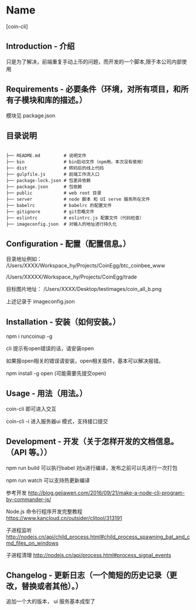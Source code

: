 # Name

[coin-cli]

## Introduction - 介绍

只是为了解决，前端重复手动上币的问题，而开发的一个脚本,限于本公司内部使用

## Requirements - 必要条件（环境，对所有项目，和所有子模块和库的描述。）

模块见 package.json
## 目录说明
```

├── README.md         # 说明文件
├── bin               # bin启动文件（npm用，本次没有使用）
├── dist              # 转码后的线上代码
├── gulpfile.js       # 前端工作流入口
├── package-lock.json # 包差异依赖
├── package.json      # 包依赖
├── public            # web root 目录
├── server            # node 脚本 和 UI serve 服务所在文件
├── babelrc           # babelrc 的配置文件
├── gitignore         # git忽略文件
├── eslintrc          # eslintrc.js 配置文件（代码检查）
├── imageconfig.json  # 对输入的地址进行持久化

```

## Configuration - 配置（配置信息。）

目录地址例如： /Users/XXXX/Workspace_hy/Projects/CoinEgg/btc_coinbee_www

/Users/XXXXX/Workspace_hy/Projects/CoinEgg/trade

目标图片地址： /Users/XXXX/Desktop/testimages/coin_all_b.png

上述记录于 imageconfig.json


## Installation - 安装（如何安装。）

npm i runcoinup -g

cli  提示有open错误的话，请安装open

如果报open相关的错误请安装，open相关插件，基本可以解决报错。

npm install -g open   (可能需要先提交open)

## Usage - 用法（用法。）

coin-cli 即可进入交互

coin-cli -i 进入服务器ui 模式，支持接口提交

## Development - 开发（关于怎样开发的文档信息。（API 等。））

npm run build  可以执行babel 对js进行编译，发布之前可以先进行一次打包

npm run watch  可以支持热更新编译

参考开发 
http://blog.gejiawen.com/2016/09/21/make-a-node-cli-program-by-commander-js/

Node.js 命令行程序开发完整教程
https://www.kancloud.cn/outsider/clitool/313191

子进程监听
http://nodejs.cn/api/child_process.html#child_process_spawning_bat_and_cmd_files_on_windows

子进程清理
http://nodejs.cn/api/process.html#process_signal_events

## Changelog - 更新日志（一个简短的历史记录（更改，替换或者其他）。）
追加一个大的版本， ui 服务基本成型了


